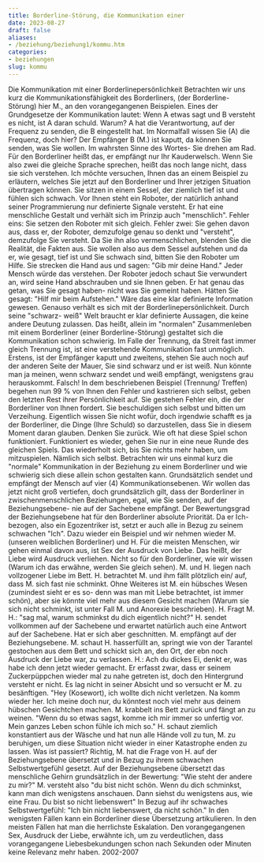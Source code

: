 ```yaml
---
title: Borderline-Störung, die Kommunikation einer
date: 2023-08-27
draft: false
aliases:
- /beziehung/beziehung1/kommu.htm
categories:
- beziehungen
slug: kommu
---
```

Die
Kommunikation mit einer Borderlinepersönlichkeit
Betrachten wir uns kurz die
Kommunikationsfähigkeit des Borderliners, (der Borderline-Störung) hier M., an den vorangegangenen
Beispielen. Eines der Grundgesetze der Kommunikation lautet: Wenn A etwas sagt
und B versteht es nicht, ist A daran schuld. Warum? A hat die Verantwortung, auf
der Frequenz zu senden, die B eingestellt hat. Im Normalfall wissen Sie (A) die
Frequenz, doch hier? Der Empfänger B (M.) ist kaputt, da können Sie senden,
was Sie wollen. Im wahrsten Sinne des Wortes- Sie drehen am Rad. Für den
Borderliner heißt das, er empfängt nur Ihr Kauderwelsch. Wenn Sie also zwei
die gleiche Sprache sprechen, heißt das noch lange nicht, dass sie sich
verstehen. Ich möchte versuchen, Ihnen das an einem Beispiel zu erläutern,
welches Sie jetzt auf den Borderliner und Ihrer jetzigen Situation übertragen können.
Sie sitzen in einem Sessel, der
ziemlich tief ist und fühlen sich schwach. Vor Ihnen steht ein Roboter, der natürlich
anhand seiner Programmierung nur definierte Signale versteht. Er hat eine
menschliche Gestalt und verhält sich im Prinzip auch "menschlich". Fehler
eins: Sie setzen den Roboter mit sich gleich. Fehler zwei: Sie gehen davon aus,
dass er, der Roboter, demzufolge genau so denkt und "versteht", demzufolge
Sie versteht. Da Sie ihn also vermenschlichen, blenden Sie die Realität, die
Fakten aus.
Sie wollen also aus dem Sessel
aufstehen und da er, wie gesagt, tief ist und Sie schwach sind, bitten Sie den
Roboter um Hilfe. Sie strecken die Hand aus und sagen: "Gib mir deine Hand."
Jeder Mensch würde das verstehen. Der Roboter jedoch schaut Sie verwundert an,
wird seine Hand abschrauben und sie Ihnen geben. Er hat genau das getan, was Sie
gesagt haben- nicht was Sie gemeint haben. Hätten Sie gesagt: "Hilf mir beim
Aufstehen." Wäre das eine klar definierte Information gewesen. Genauso
verhält
es sich mit der Borderlinepersönlichkeit. Durch seine "schwarz- weiß" Welt
braucht er klar definierte Aussagen, die keine andere Deutung zulassen. Das heißt,
allein im "normalen" Zusammenleben mit einem Borderliner (einer
Borderline-Störung) gestaltet sich die
Kommunikation schon schwierig. Im Falle der Trennung, da Streit fast immer
gleich Trennung ist, ist eine verstehende Kommunikation fast unmöglich.
Erstens, ist der Empfänger kaputt und zweitens, stehen Sie auch noch auf der
anderen Seite der Mauer, Sie sind schwarz und er ist weiß. Nun könnte man ja
meinen, wenn schwarz sendet und weiß empfängt, wenigstens grau herauskommt.
Falsch!
In dem beschriebenen Beispiel
(Trennung/ Treffen) begehen nun 99 % von Ihnen den Fehler und kastrieren sich
selbst, geben den letzten Rest ihrer Persönlichkeit auf. Sie gestehen Fehler
ein, die der Borderliner von Ihnen fordert. Sie beschuldigen sich selbst und
bitten um Verzeihung. Eigentlich wissen Sie nicht wofür, doch irgendwie schafft
es ja der Borderliner, die Dinge (Ihre Schuld) so darzustellen, dass Sie in
diesem Moment daran glauben. Denken Sie zurück. Wie oft hat diese Spiel schon
funktioniert. Funktioniert es wieder, gehen Sie nur in eine neue Runde des
gleichen Spiels. Das wiederholt sich, bis Sie nichts mehr haben, um
mitzuspielen. Nämlich sich selbst.
Betrachten wir uns einmal kurz
die "normale" Kommunikation in der Beziehung zu einem Borderliner und wie
schwierig sich diese allein schon gestalten kann. Grundsätzlich sendet und empfängt
der Mensch auf vier (4) Kommunikationsebenen. Wir wollen das jetzt nicht groß
vertiefen, doch grundsätzlich gilt, dass der Borderliner in
zwischenmenschlichen Beziehungen, egal, wie Sie senden, auf der Beziehungsebene-
nie auf der Sachebene empfängt. Der Bewertungsgrad der Beziehungsebene hat für
den Borderliner absolute Priorität. Da er Ich- bezogen, also ein Egozentriker ist, setzt er auch alle in Bezug zu seinem
schwachen "Ich".
Dazu wieder ein Beispiel und
wir nehmen wieder M. (unseren weiblichen Borderliner) und H. Für die meisten
Menschen, wir gehen einmal davon aus, ist Sex der Ausdruck von Liebe. Das heißt,
der Liebe wird Ausdruck verliehen. Nicht so für den Borderliner, wie wir wissen
(Warum ich das erwähne, werden Sie gleich sehen).
M. und H. liegen nach
vollzogener Liebe im Bett. H. betrachtet M. und ihm fällt plötzlich ein/ auf,
dass M. sich fast nie schminkt. Ohne Weiteres ist M. ein hübsches Wesen
(zumindest sieht er es so- denn was man mit Liebe betrachtet, ist immer schön),
aber sie könnte viel mehr aus diesem Gesicht machen (Warum sie sich nicht
schminkt, ist unter Fall M. und Anorexie beschrieben).
H. Fragt M.
H.: "sag mal, warum schminkst du dich eigentlich nicht?"
H. sendet vollkommen auf der
Sachebene und erwartet natürlich auch eine Antwort auf der Sachebene. Hat er
sich aber geschnitten.
M. empfängt auf der
Beziehungsebene. M. schaut H. hasserfüllt an, springt wie von der Tarantel
gestochen aus dem Bett und schickt sich an, den Ort, der ebn noch Ausdruck der
Liebe war, zu verlassen.
H.: Ach du dickes Ei, denkt er, was habe ich denn jetzt wieder gemacht. Er
erfasst zwar, dass er seinem Zuckerpüppchen wieder mal zu nahe getreten ist,
doch den Hintergrund versteht er nicht. Es lag nicht in seiner Absicht und so
versucht er M. zu besänftigen. "Hey (Kosewort), ich wollte dich nicht
verletzen. Na komm wieder her. Ich meine doch nur, du könntest noch viel mehr aus deinem hübschen Gesichtchen machen.
M. krabbelt ins Bett zurück
und fängt an zu weinen. "Wenn du so etwas sagst, komme ich mir immer so
unfertig vor. Mein ganzes Leben schon fühle ich mich so."
H. schaut ziemlich konstantiert
aus der Wäsche und hat nun alle Hände voll zu tun, M. zu beruhigen, um diese
Situation nicht wieder in einer Katastrophe enden zu lassen.
Was ist passiert? Richtig, M.
hat die Frage von H. auf der Beziehungsebene übersetzt und in Bezug zu ihrem
schwachen Selbstwertgefühl gesetzt. Auf der Beziehungsebene übersetzt das
menschliche Gehirn grundsätzlich in der Bewertung: "Wie steht der andere zu
mir?"
M. versteht also "du bist
nicht schön. Wenn du dich schminkst, kann man dich wenigstens anschauen. Dann
siehst du wenigstens aus, wie eine Frau. Du bist so nicht liebenswert"
In Bezug auf ihr schwaches
Selbstwertgefühl: "Ich bin nicht liebenswert, da nicht schön."
In den wenigsten Fällen kann
ein Borderliner diese Übersetzung artikulieren. In den meisten Fällen hat man
die herrlichste Eskalation.
Den vorangegangenen Sex,
Ausdruck der Liebe, erwähnte ich, um zu verdeutlichen, dass vorangegangene
Liebesbekundungen schon nach Sekunden oder Minuten keine Relevanz mehr haben.
2002-2007
